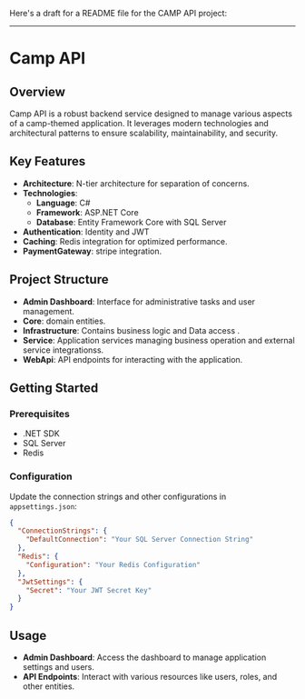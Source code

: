 Here's a draft for a README file for the CAMP API project:

---

# Camp API

## Overview

Camp API is a robust backend service designed to manage various aspects of a camp-themed application. It leverages modern technologies and architectural patterns to ensure scalability, maintainability, and security.

## Key Features

- **Architecture**: N-tier architecture for separation of concerns.
- **Technologies**: 
  - **Language**: C#
  - **Framework**: ASP.NET Core
  - **Database**: Entity Framework Core with SQL Server
- **Authentication**: Identity and JWT
- **Caching**: Redis integration for optimized performance.
- **PaymentGateway**: stripe integration.

## Project Structure

- **Admin Dashboard**: Interface for administrative tasks and user management.
- **Core**: domain entities.
- **Infrastructure**:  Contains business logic and Data access .
- **Service**: Application services managing business operation and external service integrationss.
- **WebApi**: API endpoints for interacting with the application.

## Getting Started

### Prerequisites

- .NET SDK
- SQL Server
- Redis


### Configuration

Update the connection strings and other configurations in `appsettings.json`:
```json
{
  "ConnectionStrings": {
    "DefaultConnection": "Your SQL Server Connection String"
  },
  "Redis": {
    "Configuration": "Your Redis Configuration"
  },
  "JwtSettings": {
    "Secret": "Your JWT Secret Key"
  }
}
```


## Usage

- **Admin Dashboard**: Access the dashboard to manage application settings and users.
- **API Endpoints**: Interact with various resources like users, roles, and other entities.

